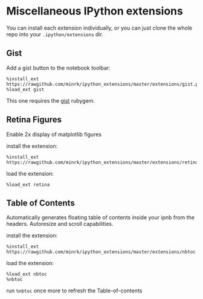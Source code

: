 # Miscellaneous IPython extensions

You can install each extension individually, or you can just clone the whole repo into your `.ipython/extensions` dir.

## Gist

Add a gist button to the notebook toolbar:

    %install_ext https://rawgithub.com/minrk/ipython_extensions/master/extensions/gist.py
    %load_ext gist

This one requires the [gist](https://github.com/defunkt/gist) rubygem.

## Retina Figures

Enable 2x display of matplotlib figures

install the extension:

    %install_ext https://rawgithub.com/minrk/ipython_extensions/master/extensions/retina.py

load the extension:

    %load_ext retina

## Table of Contents 

Automatically generates floating table of contents inside your ipnb from the headers.
Autoresize and scroll capabilities.

install the extension:

    %install_ext https://rawgithub.com/minrk/ipython_extensions/master/extensions/nbtoc.py

load the extension:

    %load_ext nbtoc
    %nbtoc

run `%nbtoc` once more to refresh the Table-of-contents


    
